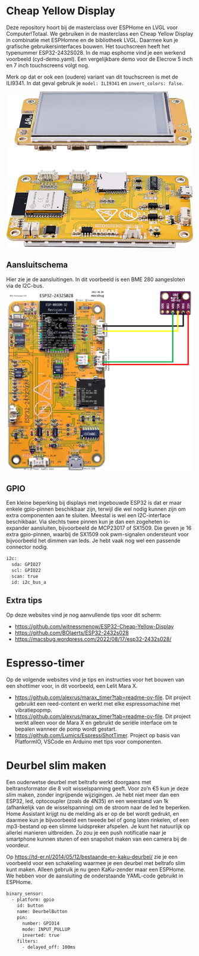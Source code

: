 # Cheap Yellow Display
Deze repository hoort bij de masterclass over ESPHome en LVGL voor Computer!Totaal. We gebruiken in de masterclass een Cheap Yellow Display in combinatie met ESPHomne en de bibliotheek LVGL. Daarmee kun je grafische gebruikersinterfaces bouwen. Het touchscreen heeft het typenummer ESP32-2432S028. In de map esphome vind je een werkend voorbeeld (cyd-demo.yaml). Een vergelijkbare demo voor de Elecrow 5 inch en 7 inch touchscreens volgt nog.

Merk op dat er ook een (oudere) variant van dit touchscreen is met de ILI9341. In dat geval gebruik je `model: ILI9341` en `invert_colors: false`.

![Touchscreen](https://github.com/gjgroen/esp32-ct/blob/main/09_cyd.jpg)

## Aansluitschema
Hier zie je de aansluitingen. In dit voorbeeld is een BME 280 aangesloten via de I2C-bus.
![Aansluitschema](https://github.com/gjgroen/esp32-ct/blob/main/aansluitingen.png)

## GPIO
Een kleine beperking bij displays met ingebouwde ESP32 is dat er maar enkele gpio-pinnen beschikbaar zijn, terwijl die wel nodig kunnen zijn om extra componenten aan te sluiten. Meestal is wel een I2C-interface beschikbaar. Via slechts twee pinnen kun je dan een zogeheten io-expander aansluiten, bijvoorbeeld de MCP23017 of SX1509. Die geven je 16 extra gpio-pinnen, waarbij de SX1509 ook pwm-signalen ondersteunt voor bijvoorbeeld het dimmen van leds. Je hebt vaak nog wel een passende connector nodig.

```
i2c:
  sda: GPIO27
  scl: GPIO22
  scan: true
  id: i2c_bus_a
```

## Extra tips
Op deze websites vind je nog aanvullende tips voor dit scherm:
- https://github.com/witnessmenow/ESP32-Cheap-Yellow-Display
- https://github.com/BOlaerts/ESP32-2432s028
- https://macsbug.wordpress.com/2022/08/17/esp32-2432s028/


# Espresso-timer
Op de volgende websites vind je tips en instructies voor het bouwen van een shottimer voor, in dit voorbeeld, een Lelit Mara X. 
- https://github.com/alexrus/marax_timer?tab=readme-ov-file. Dit project gebruikt een reed-content en werkt met elke espressomachine met vibratiepopmp. 
- https://github.com/alexrus/marax_timer?tab=readme-ov-file. Dit project werkt alleen voor de Mara X en gebruikt de seriële interface om te bepalen wanneer de pomp wordt gestart.
- https://github.com/Lumics/EspressiShotTimer. Project op basis van PlatformIO, VSCode en Arduino met tips voor componenten.

# Deurbel slim maken
Een ouderwetse deurbel met beltrafo werkt doorgaans met beltransformator die 8 volt wisselspanning geeft. Voor zo’n €5 kun je deze slim maken, zonder ingrijpende wijzigingen. Je hebt niet meer dan een ESP32, led, optocoupler (zoals de 4N35) en een weerstand van 1k (afhankelijk van de wisselspanning) om de stroom naar de led te beperken. Home Assistant krijgt nu de melding als er op de bel wordt gedrukt, en daarmee kun je bijvoorbeeld een tweede bel of gong laten rinkelen, of een mp3-bestand op een slimme luidspreker afspelen. Je kunt het natuurlijk op allerlei manieren uitbreiden. Zo zou je een push notificatie naar je smartphone kunnen sturen of een snapshot maken van een camera bij de voordeur.

Op https://td-er.nl/2014/05/12/bestaande-en-kaku-deurbel/ zie je een voorbeeld voor een schakeling waarmee je een deurbel met beltrafo slim kunt maken. Alleen gebruik je nu geen KaKu-zender maar een ESPHome. We hebben voor de aansluiting de onderstaande YAML-code gebruikt in ESPHome.

```
binary_sensor:
  - platform: gpio
    id: button
    name: DeurbelButton
    pin:
      number: GPIO14
      mode: INPUT_PULLUP
      inverted: true
    filters:
      - delayed_off: 100ms
```
